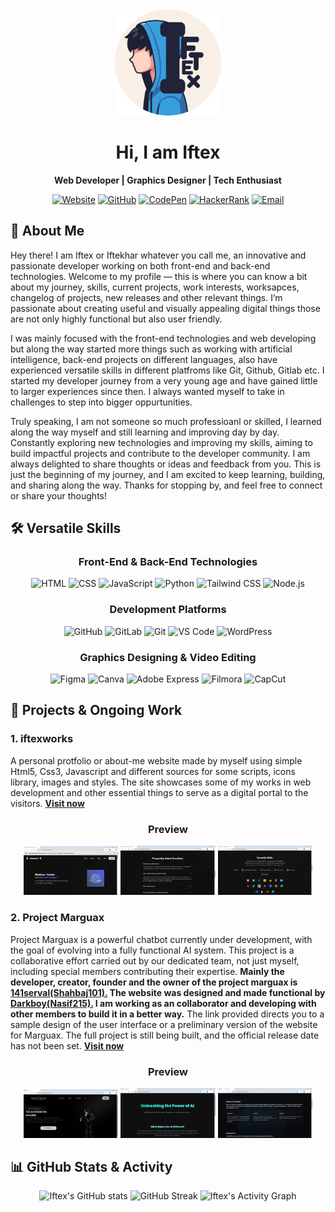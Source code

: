 <div align="center">
  <img src="assets/iftex-3d.png" width="170" alt="Logo" />
  <h1>Hi, I am Iftex </h1>
  <p><b>Web Developer | Graphics Designer | Tech Enthusiast</b></p>
</div>
  
<div align="center">
  
[![Website](https://img.shields.io/badge/Website-Visit-0A66C2?style=for-the-badge&logo=firefox&logoColor=white)](https://iftexworks.netlify.app)
[![GitHub](https://img.shields.io/badge/GitHub-Iftex-181717?style=for-the-badge&logo=github&logoColor=white)](https://github.com/Iftex)
[![CodePen](https://img.shields.io/badge/CodePen-Follow-black?style=for-the-badge&logo=codepen&logoColor=white)](https://codepen.io/iftex)
[![HackerRank](https://img.shields.io/badge/HackerRank-Profile-2EC866?style=for-the-badge&logo=hackerrank&logoColor=white)](https://www.hackerrank.com/profile/iftex)
[![Email](https://img.shields.io/badge/Email-Iftex-orange?style=for-the-badge&logo=gmail&logoColor=white)](mailto:contactiftex@email.com)

</div>

## 🧭 About Me
Hey there! I am Iftex or Iftekhar whatever you call me, an innovative and passionate developer working on both front-end and back-end technologies. Welcome to my profile — this is where you can know a bit about my journey, skills, current projects, work interests, worksapces, changelog of projects, new releases and other relevant things. I’m passionate about creating useful and visually appealing digital things those are not only highly functional but also user friendly. 

I was mainly focused with the front-end technologies and web developing but along the way started more things such as working with artificial intelligence, back-end projects on different languages, also have experienced versatile skills in different platfroms like Git, Github, Gitlab etc. I started my developer journey from a very young age and have gained little to larger experiences since then. I always wanted myself to take in challenges to step into bigger oppurtunities. 

Truly speaking, I am not someone so much professioanl or skilled, I learned along the way myself and still learning and improving day by day. Constantly exploring new technologies and improving my skills, aiming to build impactful projects and contribute to the developer community. I am always delighted to share thoughts or ideas and feedback from you. This is just the beginning of my journey, and I am excited to keep learning, building, and sharing along the way. Thanks for stopping by, and feel free to connect or share your thoughts!


## 🛠️ Versatile Skills
<div align="center">

### Front-End & Back-End Technologies

![HTML](https://img.shields.io/badge/HTML5-E34F26?style=for-the-badge&logo=html5&logoColor=white)
![CSS](https://img.shields.io/badge/CSS3-1572B6?style=for-the-badge&logo=css3&logoColor=white)
![JavaScript](https://img.shields.io/badge/JavaScript-F7DF1E?style=for-the-badge&logo=javascript&logoColor=black)
![Python](https://img.shields.io/badge/Python-3776AB?style=for-the-badge&logo=python&logoColor=white)
![Tailwind CSS](https://img.shields.io/badge/Tailwind_CSS-06B6D4?style=for-the-badge&logo=tailwind-css&logoColor=white)
![Node.js](https://img.shields.io/badge/Node.js-339933?style=for-the-badge&logo=node.js&logoColor=white)

</div>

<div align="center">

### Development Platforms

![GitHub](https://img.shields.io/badge/GitHub-181717?style=for-the-badge&logo=github&logoColor=white)
![GitLab](https://img.shields.io/badge/GitLab-FCA121?style=for-the-badge&logo=gitlab&logoColor=white)
![Git](https://img.shields.io/badge/Git-F05032?style=for-the-badge&logo=git&logoColor=white)
![VS Code](https://img.shields.io/badge/VS%20Code-007ACC?style=for-the-badge&logo=visual-studio-code&logoColor=white)
![WordPress](https://img.shields.io/badge/WordPress-21759B?style=for-the-badge&logo=wordpress&logoColor=white)

</div>

<div align="center">

### Graphics Designing & Video Editing

![Figma](https://img.shields.io/badge/Figma-F24E1E?style=for-the-badge&logo=figma&logoColor=white)
![Canva](https://img.shields.io/badge/Canva-00C4CC?style=for-the-badge&logo=canva&logoColor=white)
![Adobe Express](https://img.shields.io/badge/Adobe_Express-FF0000?style=for-the-badge&logo=adobe-express&logoColor=white)
![Filmora](https://img.shields.io/badge/Filmora-00BFFF?style=for-the-badge&logo=filmora&logoColor=white)
![CapCut](https://img.shields.io/badge/CapCut-000000?style=for-the-badge&logo=capcut&logoColor=white)

</div>

## 🚀 Projects & Ongoing Work
<h3>1. iftexworks</h3>
A personal protfolio or about-me website made by myself using simple Html5, Css3, Javascript and different sources for some scripts, icons library, images and styles. The site showcases some of my works in web development and other essential things to serve as a digital portal to the visitors. <a href="https://iftexworks.netlify.app/"><b>Visit now</b></a><br>

<div align="center">
<h3>Preview</h3>
</div>

<div align="center">
  <img src="assets/displays/iftexworks-display-1" alt="pro1" width="30%">
  <img src="assets/displays/iftexworks-display-2" alt="pro1" width="30%">
  <img src="assets/displays/iftexworks-display-3" alt="pro1" width="30%">
</div>

<h3>2. Project Marguax</h3>
Project Marguax is a powerful chatbot currently under development, with the goal of evolving into a fully functional AI system. This project is a collaborative effort carried out by our dedicated team, not just myself, including special members contributing their expertise. <b> Mainly the developer, creator, founder and the owner of the project marguax is <a href="https://github.com/Shahbaj101">141serval(Shahbaj101).</a> The website was designed and made functional by <a href="https://github.com/Nasif215">Darkboy(Nasif215).</a> I am working as an collaborator and developing with other members to build it in a better way.</b> The link provided directs you to a sample design of the user interface or a preliminary version of the website for Marguax. The full project is still being built, and the official release date has not been set. <a href="https://marguax.netlify.app/"><b>Visit now</b></a>

<div align="center">
<h3>Preview</h3>
</div>

<div align="center">
  <img src="assets/displays/marguax-display-3" alt="pro1" width="30%">
  <img src="assets/displays/marguax-display-1" alt="pro1" width="30%">
  <img src="assets/displays/marguax-display-4" alt="pro1" width="30%">
</div>

## 📊 GitHub Stats & Activity

<div align="center">

![Iftex's GitHub stats](https://github-readme-stats.vercel.app/api?username=Iftex&show_icons=true&theme=radical)
![GitHub Streak](https://github-readme-streak-stats.herokuapp.com/?user=Iftex&theme=radical)
![Iftex's Activity Graph](https://github-readme-activity-graph.vercel.app/graph?username=Iftex&theme=react-dark)

</div>


